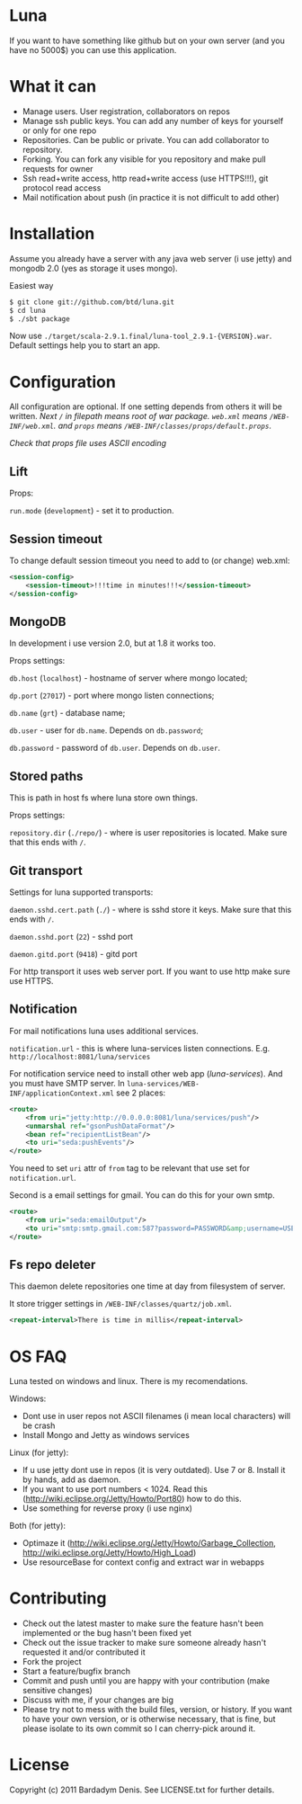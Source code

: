 Luna
=========

If you want to have something like github but on your own server (and you have no 5000$) you can use this application.

What it can
==================

 + Manage users. User registration, collaborators on repos
 + Manage ssh public keys. You can add any number of keys for yourself or only for one repo
 + Repositories. Can be public or private. You can add collaborator to repository.
 + Forking. You can fork any visible for you repository and make pull requests for owner
 + Ssh read+write access, http read+write access (use HTTPS!!!), git protocol read access
 + Mail notification about push (in practice it is not difficult to add other)

Installation
====================

Assume you already have a server with any java web server (i use jetty) and mongodb 2.0 (yes as storage it uses mongo). 

Easiest way

``` bash
$ git clone git://github.com/btd/luna.git
$ cd luna
$ ./sbt package
```

Now use `./target/scala-2.9.1.final/luna-tool_2.9.1-{VERSION}.war`. Default settings help you to start an app.

Configuration
======================

All configuration are optional. If one setting depends from others it will be written. 
*Next `/` in filepath means root of war package. `web.xml` means `/WEB-INF/web.xml`. and `props` means `/WEB-INF/classes/props/default.props`*.

*Check that props file uses ASCII encoding*

Lift
----------------

Props:

`run.mode` (`development`) - set it to production.

Session timeout
----------------------

To change default session timeout you need to add to (or change) web.xml:

``` xml
<session-config>
	<session-timeout>!!!time in minutes!!!</session-timeout>
</session-config>
```

MongoDB
-------------------------

In development i use version 2.0, but at 1.8 it works too.

Props settings:

`db.host` (`localhost`) - hostname of server where mongo located;

`dp.port` (`27017`) - port where mongo listen connections;

`db.name` (`grt`) - database name;

`db.user` - user for `db.name`. Depends on `db.password`;

`db.password` - password of `db.user`. Depends on `db.user`.


Stored paths
--------------------------

This is path in host fs where luna store own things.

Props settings:

`repository.dir` (`./repo/`) - where is user repositories is located. Make sure that this ends with `/`.

Git transport
---------------------------

Settings for luna supported transports:

`daemon.sshd.cert.path` (`./`) - where is sshd store it keys. Make sure that this ends with `/`.

`daemon.sshd.port` (`22`) - sshd port

`daemon.gitd.port` (`9418`) - gitd port

For http transport it uses web server port. If you want to use http make sure use HTTPS.

Notification
---------------------------

For mail notifications luna uses additional services.

`notification.url` - this is where luna-services listen connections. E.g. `http://localhost:8081/luna/services`

For notification service need to install other web app (*luna-services*). And you must have SMTP server.
In `luna-services/WEB-INF/applicationContext.xml` see 2 places:

``` xml
<route>
    <from uri="jetty:http://0.0.0.0:8081/luna/services/push"/>
    <unmarshal ref="gsonPushDataFormat"/>
    <bean ref="recipientListBean"/>
    <to uri="seda:pushEvents"/>
</route>
```

You need to set `uri` attr of `from` tag to be relevant that use set for `notification.url`.

Second is a email settings for gmail. You can do this for your own smtp.

``` xml
<route>
    <from uri="seda:emailOutput"/>
    <to uri="smtp:smtp.gmail.com:587?password=PASSWORD&amp;username=USERNAME&amp;mail.smtp.starttls.enable=true&amp;mail.smtp.auth=true&amp;mapMailMessage=false"/>
</route>
```

Fs repo deleter
--------------------------

This daemon delete repositories one time at day from filesystem of server.

It store trigger settings in `/WEB-INF/classes/quartz/job.xml`.

``` xml
<repeat-interval>There is time in millis</repeat-interval>
```

OS FAQ
=================================

Luna tested on windows and linux. There is my recomendations.

Windows:

 * Dont use in user repos not ASCII filenames (i mean local characters) will be crash
 * Install Mongo and Jetty as windows services

Linux (for jetty):

 * If u use jetty dont use in repos (it is very outdated). Use 7 or 8. Install it by hands, add as daemon.
 * If you want to use port numbers < 1024. Read this (http://wiki.eclipse.org/Jetty/Howto/Port80) how to do this.
 * Use something for reverse proxy (i use nginx)

Both (for jetty):

 * Optimaze it (http://wiki.eclipse.org/Jetty/Howto/Garbage_Collection, http://wiki.eclipse.org/Jetty/Howto/High_Load)
 * Use resourceBase for context config and extract war in webapps

Contributing
=================================
 
* Check out the latest master to make sure the feature hasn't been implemented or the bug hasn't been fixed yet
* Check out the issue tracker to make sure someone already hasn't requested it and/or contributed it
* Fork the project
* Start a feature/bugfix branch
* Commit and push until you are happy with your contribution (make sensitive changes)
* Discuss with me, if your changes are big
* Please try not to mess with the build files, version, or history. If you want to have your own version, or is otherwise necessary, that is fine, but please isolate to its own commit so I can cherry-pick around it.

License
===========

Copyright (c) 2011 Bardadym Denis. See LICENSE.txt for further details.